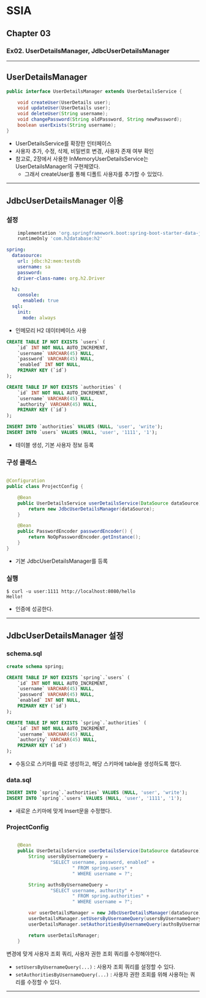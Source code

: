 # SSIA
## Chapter 03
### Ex02. UserDetailsManager, JdbcUserDetailsManager

---

## UserDetailsManager
```java
public interface UserDetailsManager extends UserDetailsService {

	void createUser(UserDetails user);
	void updateUser(UserDetails user);
	void deleteUser(String username);
	void changePassword(String oldPassword, String newPassword);
	boolean userExists(String username);
}
```
- UserDetailsService를 확장한 인터페이스
- 사용자 추가, 수정, 삭제, 비밀번호 변경, 사용자 존재 여부 확인
- 참고로, 2장에서 사용한 InMemoryUserDetailsService는 UserDetailsManager의 구현체였다.
  - 그래서 createUser를 통해 디폴트 사용자를 추가할 수 있었다.

---

## JdbcUserDetailsManager 이용

### 설정
```groovy
	implementation 'org.springframework.boot:spring-boot-starter-data-jdbc'
	runtimeOnly 'com.h2database:h2'
```
```yaml
spring:
  datasource:
    url: jdbc:h2:mem:testdb
    username: sa
    password:
    driver-class-name: org.h2.Driver

  h2:
    console:
      enabled: true
  sql:
    init:
      mode: always
```
- 인메모리 H2 데이터베이스 사용

```sql
CREATE TABLE IF NOT EXISTS `users` (
    `id` INT NOT NULL AUTO_INCREMENT,
    `username` VARCHAR(45) NULL,
    `password` VARCHAR(45) NULL,
    `enabled` INT NOT NULL,
    PRIMARY KEY (`id`)
);

CREATE TABLE IF NOT EXISTS `authorities` (
    `id` INT NOT NULL AUTO_INCREMENT,
    `username` VARCHAR(45) NULL,
    `authority` VARCHAR(45) NULL,
    PRIMARY KEY (`id`)
);
```
```sql
INSERT INTO `authorities` VALUES (NULL, 'user', 'write');
INSERT INTO `users` VALUES (NULL, 'user', '1111', '1');
```
- 테이블 생성, 기본 사용자 정보 등록

### 구성 클래스
```java

@Configuration
public class ProjectConfig {

    @Bean
    public UserDetailsService userDetailsService(DataSource dataSource) {
        return new JdbcUserDetailsManager(dataSource);
    }

    @Bean
    public PasswordEncoder passwordEncoder() {
        return NoOpPasswordEncoder.getInstance();
    }
}
```
- 기본 JdbcUserDetailsManager를 등록

### 실행
```shell
$ curl -u user:1111 http://localhost:8080/hello
Hello!
```
- 인증에 성공한다.

---

## JdbcUserDetailsManager 설정

### schema.sql
```sql
create schema spring;

CREATE TABLE IF NOT EXISTS `spring`.`users` (
    `id` INT NOT NULL AUTO_INCREMENT,
    `username` VARCHAR(45) NULL,
    `password` VARCHAR(45) NULL,
    `enabled` INT NOT NULL,
    PRIMARY KEY (`id`)
);

CREATE TABLE IF NOT EXISTS `spring`.`authorities` (
    `id` INT NOT NULL AUTO_INCREMENT,
    `username` VARCHAR(45) NULL,
    `authority` VARCHAR(45) NULL,
    PRIMARY KEY (`id`)
);
```
- 수동으로 스키마를 따로 생성하고, 해당 스키마에 table을 생성하도록 했다.

### data.sql
```sql
INSERT INTO `spring`.`authorities` VALUES (NULL, 'user', 'write');
INSERT INTO `spring`.`users` VALUES (NULL, 'user', '1111', '1');
```
- 새로운 스키마에 맞게 Insert문을 수정했다.

### ProjectConfig
```java

    @Bean
    public UserDetailsService userDetailsService(DataSource dataSource) {
        String usersByUsernameQuery =
                "SELECT username, password, enabled" +
                        " FROM spring.users" +
                        " WHERE username = ?";

        String authsByUsernameQuery =
                "SELECT username, authority" +
                        " FROM spring.authorities" +
                        " WHERE username = ?";

        var userDetailsManager = new JdbcUserDetailsManager(dataSource);
        userDetailsManager.setUsersByUsernameQuery(usersByUsernameQuery);
        userDetailsManager.setAuthoritiesByUsernameQuery(authsByUsernameQuery);

        return userDetailsManager;
    }
```
변경에 맞게 사용자 조회 쿼리, 사용자 권한 조회 쿼리를 수정해야한다.  
- `setUsersByUsernameQuery(...)` : 사용자 조회 쿼리를 설정할 수 있다.
- `setAuthoritiesByUsernameQuery(...)` : 사용자 권한 조회를 위해 사용하는 쿼리를 수정할 수 있다.

---

